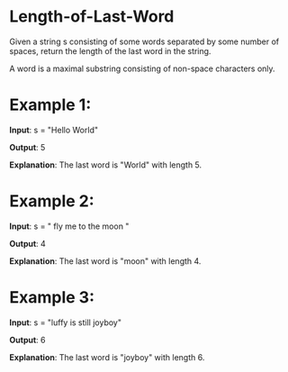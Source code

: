 # Length-of-Last-Word

Given a string s consisting of some words separated by some number of spaces, return the length of the last word in the string.

A word is a maximal substring consisting of non-space characters only.


# Example 1:

**Input**: s = "Hello World"

**Output**: 5

**Explanation**: The last word is "World" with length 5.

# Example 2:

**Input**: s = "   fly me   to   the moon  "

**Output**: 4

**Explanation**: The last word is "moon" with length 4.

# Example 3:

**Input**: s = "luffy is still joyboy"

**Output**: 6

**Explanation**: The last word is "joyboy" with length 6.
